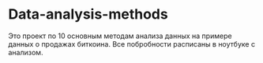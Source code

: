 # Data-analysis-methods
Это проект по 10 основным методам анализа данных на примере данных о продажах биткоина.
Все побробности расписаны в ноутбуке с анализом.

